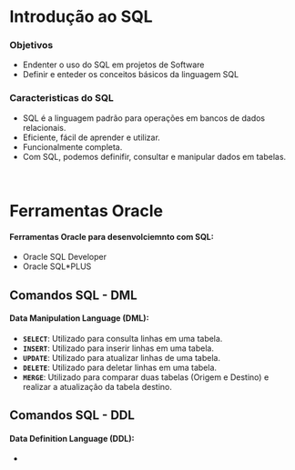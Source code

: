 # Introdução ao SQL
### Objetivos

* Endenter o uso do SQL em projetos de Software
* Definir e enteder os conceitos básicos da linguagem SQL

### Caracteristicas do SQL

* SQL é a linguagem padrão para operações em bancos de dados relacionais.
* Eficiente, fácil de aprender e utilizar.
* Funcionalmente completa.
* Com SQL, podemos definifir, consultar e manipular dados em tabelas.

<br>

# Ferramentas Oracle

#### Ferramentas Oracle para desenvolciemnto com SQL:

* Oracle SQL Developer
* Oracle SQL*PLUS

## Comandos SQL - DML

#### Data Manipulation Language (DML):

* **`SELECT`**: Utilizado para consulta linhas em uma tabela.
* **`INSERT`**: Utilizado para inserir linhas em uma tabela.
* **`UPDATE`**: Utilizado para atualizar linhas de uma tabela.
* **`DELETE`**: Utilizado para deletar linhas em uma tabela.
* **`MERGE`**: Utilizado para comparar duas tabelas (Origem e Destino) e realizar a atualização da tabela destino.

## Comandos SQL - DDL

#### Data Definition Language (DDL):

*

 
